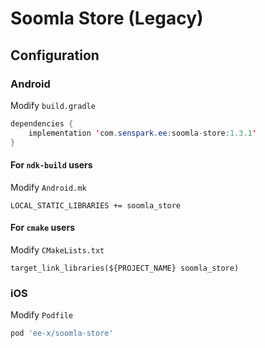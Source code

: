 # Soomla Store (Legacy)
## Configuration
### Android
Modify `build.gradle`
```java
dependencies {
    implementation 'com.senspark.ee:soomla-store:1.3.1'
}
```

#### For `ndk-build` users
Modify `Android.mk`
```
LOCAL_STATIC_LIBRARIES += soomla_store
```

#### For `cmake` users
Modify `CMakeLists.txt`
```
target_link_libraries(${PROJECT_NAME} soomla_store)
```

### iOS
Modify `Podfile`
```ruby
pod 'ee-x/soomla-store'
```